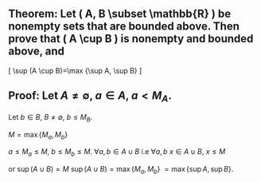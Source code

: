 ## Theorem: Let \( A, B \subset \mathbb{R} \) be nonempty sets that are bounded above. Then prove that \( A \cup B \) is nonempty and bounded above, and
\[
\sup (A \cup B)=\max \{\sup A, \sup B\}
\]


## Proof: Let $A \neq \emptyset$, $a \in A$, $a < M_A$.
Let $b \in B$, $B \neq \emptyset$, $b \leq M_B$.

$M = \max \{M_a, M_b\}$

$a \leq M_a \leq M$, $b \leq M_b \leq M$.
$\forall a, b \in A \cup B$ i.e
$\forall a, b \  x \in A \cup B$, $x \leq M$ 

or
$\sup (A \cup B) = M$
$\sup (A \cup B) = \max \{M_a, M_b\}$ 
$= \max \{\sup A, \sup B\}$. 
